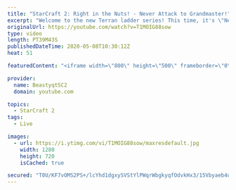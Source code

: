 ```yaml
---
title: "StarCraft 2: Right in the Nuts! - Never Attack to Grandmaster!"
excerpt: "Welcome to the new Terran ladder series! This time, it's \"Never Attack to Grandmaster!\" In this challenge, I play as Terran on the EU ladder, and in every game I'm not allowed to attack with any units except for using Ghosts. I'm allowed to make any army units for defending, as long as I don't attack"
originalUrl: https://youtube.com/watch?v=T1MOIG88sow
type: video
length: PT39M43S
publishedDateTime: 2020-05-08T10:30:12Z
heat: 51

featuredContent: "<iframe width=\"800\" height=\"500\" frameborder=\"0\" src=\"https://www.youtube.com/embed/T1MOIG88sow\" allow=\"accelerometer; autoplay; encrypted-media; gyroscope; picture-in-picture\" allowfullscreen></iframe>"

provider:
  name: BeastyqtSC2
  domain: youtube.com

topics:
  - StarCraft 2
tags:
  - Live

images:
  - url: https://i.ytimg.com/vi/T1MOIG88sow/maxresdefault.jpg
    width: 1280
    height: 720
    isCached: true

secured: "T0U/KF7vOMS2PS+/lcYhd1dgxySVStYlPWqrWbgkyqfOdvkHx3/15Vbyaeb4uLfJl6q+J4R98mSzZG6ErMlN8FfqUlVMHR/MWX9Ajnjdr6oK2YeOew/ZB6wBEvni1bAyQM9fIWfeEP3pgI+VIVYGCaw4UxncL2HZRW2yuVXVOvGZ27k9Z1SiWKVqCWsekbMLYg5MbH5uYwbcMc0/w8Y7BX7+1EFU8LTmMXNGROykh8n9G5MQp00bS9GlCCXCj2ftnf7P8PD+T/AY6/M6diicNzLiXFGGExK+BpTh2VAhq9SZWNEpSh3dUlVtGxDClomDI2FOnsop7XhvNUIjtI3+IDFqzjz50utb6v0DRySZLvypv4VP+plFXxR3JjH34lwjmupJQtURAdv39e6I0Jlqaea9yjzaGSBq8dqpK0GHkhI=;PYaaLnp/OvIyPzZsfWOIbQ=="
---
```


